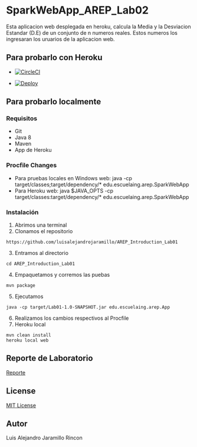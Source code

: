 # SparkWebApp_AREP_Lab02
Esta aplicacion web desplegada en heroku, calcula la Media y la Desviacion Estandar (D.E) de un conjunto de n numeros reales. Estos numeros los ingresaran los uruarios de la aplicacion web.

## Para probarlo con Heroku

* [![CircleCI](https://circleci.com/gh/luisalejandrojaramillo/AREP_ClientesServicios_Lab03.svg?style=svg)](https://circleci.com/gh/luisalejandrojaramillo/AREP_ClientesServicios_Lab03)

* [![Deploy](https://www.herokucdn.com/deploy/button.svg)](https://clientserverarep.herokuapp.com/)



## Para probarlo localmente

### Requisitos
* Git
* Java 8
* Maven
* App de Heroku 

### Procfile Changes
* Para pruebas locales en Windows
web: java -cp target/classes;target/dependency/* edu.escuelaing.arep.SparkWebApp
* Para Heroku
web: java  $JAVA_OPTS -cp target/classes:target/dependency/* edu.escuelaing.arep.SparkWebApp

### Instalación
1. Abrimos una terminal
2. Clonamos el repositorio
```
https://github.com/luisalejandrojaramillo/AREP_Introduction_Lab01
```
3. Entramos al directorio
```
cd AREP_Introduction_Lab01
```
4. Empaquetamos y corremos las puebas
```
mvn package
```
5. Ejecutamos 
```
java -cp target/Lab01-1.0-SNAPSHOT.jar edu.escuelaing.arep.App
```
6. Realizamos los cambios respectivos al Procfile
7. Heroku local
```
mvn clean install
heroku local web
```

## Reporte de Laboratorio
[Reporte](/Lab01LaTexAREP.pdf)
## License
[MIT License ](/LICENSE)
## Autor
Luis Alejandro Jaramillo Rincon

